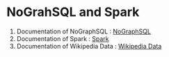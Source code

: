 # NoGrahSQL and Spark

1. Documentation of NoGraphSQL : [NoGraphSQL](./neo4j-activities/README.md)
2. Documentation of Spark : [Spark](./spark-activities/README.md)
3. Documentation of Wikipedia Data : [Wikipedia Data](./wikipedia/README.md)
